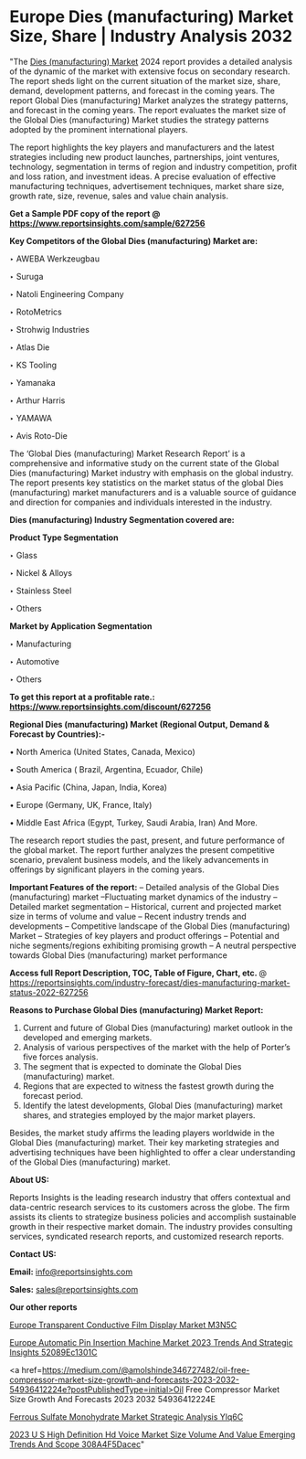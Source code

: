 # Europe Dies (manufacturing) Market Size, Share | Industry Analysis 2032

"The <a href=https://www.reportsinsights.com/sample/627256>Dies (manufacturing) Market</a> 2024 report provides a detailed analysis of the dynamic of the market with extensive focus on secondary research. The report sheds light on the current situation of the market size, share, demand, development patterns, and forecast in the coming years. The report Global Dies (manufacturing) Market analyzes the strategy patterns, and forecast in the coming years. The report evaluates the market size of the Global Dies (manufacturing) Market studies the strategy patterns adopted by the prominent international players.

The report highlights the key players and manufacturers and the latest strategies including new product launches, partnerships, joint ventures, technology, segmentation in terms of region and industry competition, profit and loss ration, and investment ideas. A precise evaluation of effective manufacturing techniques, advertisement techniques, market share size, growth rate, size, revenue, sales and value chain analysis.

<strong>Get a Sample PDF copy of the report @ <a href=https://www.reportsinsights.com/sample/627256 style=color:#0000ff;>https://www.reportsinsights.com/sample/627256</a></strong>

<strong>Key Competitors of the Global Dies (manufacturing) Market are:</strong>

‣ AWEBA Werkzeugbau

‣ Suruga

‣ Natoli Engineering Company

‣ RotoMetrics

‣ Strohwig Industries

‣ Atlas Die

‣ KS Tooling

‣ Yamanaka

‣ Arthur Harris

‣ YAMAWA

‣ Avis Roto-Die

The ‘Global Dies (manufacturing) Market Research Report’ is a comprehensive and informative study on the current state of the Global Dies (manufacturing) Market industry with emphasis on the global industry. The report presents key statistics on the market status of the global Dies (manufacturing) market manufacturers and is a valuable source of guidance and direction for companies and individuals interested in the industry.

<strong>Dies (manufacturing) Industry Segmentation covered are:</strong>

<strong>Product Type Segmentation</strong>

‣    Glass

‣ Nickel & Alloys

‣ Stainless Steel

‣ Others

<strong>Market by Application Segmentation</strong>

‣   Manufacturing

‣ Automotive

‣ Others

<strong>To get this report at a profitable rate.: <a href=https://www.reportsinsights.com/discount/627256 style=color:#0000ff;>https://www.reportsinsights.com/discount/627256</a></strong>

<strong>Regional Dies (manufacturing) Market (Regional Output, Demand &amp; Forecast by Countries):-</strong>

• North America (United States, Canada, Mexico)

• South America ( Brazil, Argentina, Ecuador, Chile)

• Asia Pacific (China, Japan, India, Korea)

• Europe (Germany, UK, France, Italy)

• Middle East Africa (Egypt, Turkey, Saudi Arabia, Iran) And More.

The research report studies the past, present, and future performance of the global market. The report further analyzes the present competitive scenario, prevalent business models, and the likely advancements in offerings by significant players in the coming years.

<strong>Important Features of the report:</strong>
– Detailed analysis of the Global Dies (manufacturing) market
–Fluctuating market dynamics of the industry
–Detailed market segmentation
– Historical, current and projected market size in terms of volume and value
– Recent industry trends and developments
– Competitive landscape of the Global Dies (manufacturing) Market
– Strategies of key players and product offerings
– Potential and niche segments/regions exhibiting promising growth
– A neutral perspective towards Global Dies (manufacturing) market performance

<strong>Access full Report Description, TOC, Table of Figure, Chart, etc. </strong>@   <a href=https://reportsinsights.com/industry-forecast/dies-manufacturing-market-status-2022-627256 style=color:#0000ff;>https://reportsinsights.com/industry-forecast/dies-manufacturing-market-status-2022-627256</a>

<strong>Reasons to Purchase Global Dies (manufacturing) Market Report:</strong>
1. Current and future of Global Dies (manufacturing) market outlook in the developed and emerging markets.
2. Analysis of various perspectives of the market with the help of Porter’s five forces analysis.
3. The segment that is expected to dominate the Global Dies (manufacturing) market.
4. Regions that are expected to witness the fastest growth during the forecast period.
5. Identify the latest developments, Global Dies (manufacturing) market shares, and strategies employed by the major market players.

Besides, the market study affirms the leading players worldwide in the Global Dies (manufacturing) market. Their key marketing strategies and advertising techniques have been highlighted to offer a clear understanding of the Global Dies (manufacturing) market.

<strong><strong>About US</strong>:</strong>

Reports Insights is the leading research industry that offers contextual and data-centric research services to its customers across the globe. The firm assists its clients to strategize business policies and accomplish sustainable growth in their respective market domain. The industry provides consulting services, syndicated research reports, and customized research reports.

<strong>Contact US:</strong>

<p class=><b>Email:</b> <a href=mailto:info@reportsinsights.com>info@reportsinsights.com</a></p>
<p class=><b>Sales:</b> <a href=mailto:sales@reportsinsights.com>sales@reportsinsights.com</a></p>

<strong>Our other reports</strong>

<a href=https://www.linkedin.com/pulse/europe-transparent-conductive-film-display-market-m3n5c/>Europe Transparent Conductive Film Display Market M3N5C</a>

<a href=https://medium.com/@shreyaw909/europe-automatic-pin-insertion-machine-market-2023-trends-and-strategic-insights-52089ec1301c>Europe Automatic Pin Insertion Machine Market 2023 Trends And Strategic Insights 52089Ec1301C</a>

<a href=https://medium.com/@amolshinde346727482/oil-free-compressor-market-size-growth-and-forecasts-2023-2032-54936412224e?postPublishedType=initial>Oil Free Compressor Market Size Growth And Forecasts 2023 2032 54936412224E</a>

<a href=https://www.linkedin.com/pulse/ferrous-sulfate-monohydrate-market-strategic-analysis-ylq6c/>Ferrous Sulfate Monohydrate Market Strategic Analysis Ylq6C</a>

<a href=https://medium.com/@reportsinsights23/2023-u-s-high-definition-hd-voice-market-size-volume-and-value-emerging-trends-and-scope-308a4f5dacec>2023 U S High Definition Hd Voice Market Size Volume And Value Emerging Trends And Scope 308A4F5Dacec</a>"
